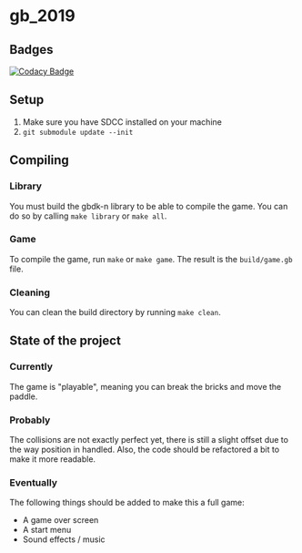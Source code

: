 # gb_2019

## Badges

[![Codacy Badge](https://api.codacy.com/project/badge/Grade/821d801c0f2742d28c3a07e043ce8cb3)](https://www.codacy.com/manual/quentin-dev/gb_2019?utm_source=github.com&amp;utm_medium=referral&amp;utm_content=quentin-dev/gb_2019&amp;utm_campaign=Badge_Grade)

## Setup

1) Make sure you have SDCC installed on your machine
2) `git submodule update --init`

## Compiling

### Library

You must build the gbdk-n library to be able to compile the game.
You can do so by calling `make library` or `make all`.

### Game

To compile the game, run `make` or `make game`.
The result is the `build/game.gb` file.

### Cleaning

You can clean the build directory by running `make clean`.

## State of the project

### Currently

The game is "playable", meaning you can break the bricks and move the paddle.

### Probably

The collisions are not exactly perfect yet, there is still a slight offset due
to the way position in handled. Also, the code should be refactored a bit to
make it more readable.

### Eventually

The following things should be added to make this a full game:

*   A game over screen
*   A start menu
*   Sound effects / music